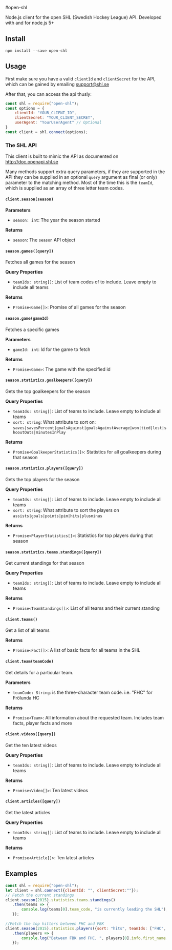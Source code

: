 #open-shl

Node.js client for the open SHL (Swedish Hockey League) API. Developed with and for node.js 5+

## Install

`npm install --save open-shl`

## Usage

First make sure you have a valid `clientId` and `clientSecret` for the API, 
which can be gained by emailing support@shl.se

After that, you can access the api thusly:

```javascript
const shl = require("open-shl");
const options = {
    clientId: "YOUR_CLIENT_ID",
    clientSecret: "YOUR_CLIENT_SECRET",
    userAgent: "YourUserAgent" // Optional 
}
const client = shl.connect(options);
```

### The SHL API

This client is built to mimic the API as documented on http://doc.openapi.shl.se

Many methods support extra query parameters, if they are supported in the API 
they can be supplied in an optional `query` argument as final (or only) parameter 
to the matching method. Most of the time this is the `teamId`, which is supplied
as an array of three letter team codes.

#### `client.season(season)`
**Parameters** 
 - `season: int`: The year the season started

**Returns**
 - `season`: The `season` API object

#### `season.games([query])`
Fetches all games for the season

**Query Properties**
 - `teamIds: string[]`: List of team codes of to include. Leave empty to include all teams
 
**Returns**
 - `Promise<Game[]>`: Promise of all games for the season

#### `season.game(gameId)`
Fetches a specific games

**Parameters**
 - `gameId: int`: Id for the game to fetch

**Returns**
 - `Promise<Game>`: The game with the specified id


#### `season.statistics.goalkeepers([query])`
Gets the top goalkeepers for the season

**Query Properties**
 - `teamIds: string[]`: List of teams to include. Leave empty to include all teams
 - `sort: string`: What attribute to sort on: `saves|savesPercent|goalsAgainst|goalsAgainstAverage|won|tied|lost|shooutOuts|minutesInPlay`
 
**Returns**
 - `Promise<GoalkeeperStatistics[]>`: Statistics for all goalkeepers during that season 

#### `season.statistics.players([query])`
Gets the top players for the season

**Query Properties**
 - `teamIds: string[]`: List of teams to include. Leave empty to include all teams
 - `sort: string`: What attribute to sort the players on `assists|goals|points|pim|hits|plusminus`

**Returns**
 - `Promise<PlayerStatistics[]>`: Statistics for top players during that season 

#### `season.statistics.teams.standings([query])`
Get current standings for that season

**Query Properties**
 - `teamIds: string[]`: List of teams to include. Leave empty to include all teams
 
**Returns**
 - `Promise<TeamStandings[]>`: List of all teams and their current standing

#### `client.teams()`
Get a list of all teams

**Returns**
 - `Promise<Fact[]>`: A list of basic facts for all teams in the SHL

#### `client.team(teamCode)`
Get details for a particular team.

**Parameters**
 - `teamCode: String`: is the three-character team code. i.e. "FHC" for Frölunda HC

**Returns**
 - `Promise<Team>`: All information about the requested team. Includes team facts, player facts and more
 
#### `client.videos([query])`
Get the ten latest videos

**Query Properties**
 - `teamIds: string[]`: List of teams to include. Leave empty to include all teams
 
**Returns**
 - `Promise<Video[]>`: Ten latest videos
 
#### `client.articles([query])`
Get the latest articles 

**Query Properties**
 - `teamIds: string[]`: List of teams to include. Leave empty to include all teams
 
**Returns**
 - `Promise<Article[]>`: Ten latest articles
 
 ## Examples
 
 ```javascript
 const shl = require("open-shl");
 let client = shl.connect({clientId: "", clientSecret:""});
 // Fetch the current standings
 client.season(2015).statistics.teams.standings()
    .then(teams => {
        console.log(teams[0].team_code, "is currently leading the SHL");
    });
    
 //Fetch the top hitters between FHC and FBK
 client.season(2015).statistics.players({sort: "hits", teamIds: ["FHC", "FBK"]})
    .then(players => {
        console.log("Between FBK and FHC, ", players[0].info.first_name, players[0].info.last_name, ", hits the most")
    });
 ```